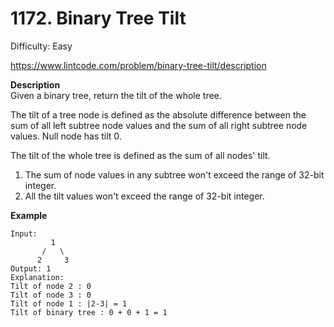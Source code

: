 # 1172. Binary Tree Tilt

Difficulty: Easy

https://www.lintcode.com/problem/binary-tree-tilt/description

**Description**  
Given a binary tree, return the tilt of the whole tree.

The tilt of a tree node is defined as the absolute difference between the sum of all left subtree node values and the sum of all right subtree node values. Null node has tilt 0.

The tilt of the whole tree is defined as the sum of all nodes' tilt.

1. The sum of node values in any subtree won't exceed the range of 32-bit integer.
2. All the tilt values won't exceed the range of 32-bit integer.

**Example**  
```
Input: 
         1
       /   \
      2     3
Output: 1
Explanation: 
Tilt of node 2 : 0
Tilt of node 3 : 0
Tilt of node 1 : |2-3| = 1
Tilt of binary tree : 0 + 0 + 1 = 1
```
